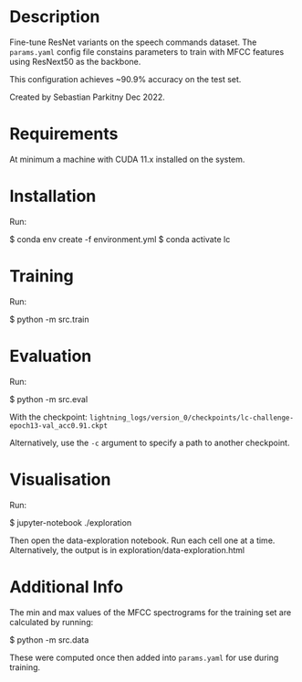 # Description

Fine-tune ResNet variants on the speech commands dataset.
The ``params.yaml`` config file constains parameters to 
train with MFCC features using ResNext50 as the backbone.

This configuration achieves ~90.9% accuracy on the test set.

Created by Sebastian Parkitny Dec 2022.

# Requirements

At minimum a machine with CUDA 11.x installed on the system.

# Installation

Run:

$ conda env create -f environment.yml
$ conda activate lc

# Training

Run:

$ python -m src.train

# Evaluation

Run:

$ python -m src.eval

With the checkpoint: ``lightning_logs/version_0/checkpoints/lc-challenge-epoch13-val_acc0.91.ckpt``

Alternatively, use the ``-c`` argument to specify a path to another checkpoint.

# Visualisation

Run: 

$ jupyter-notebook ./exploration

Then open the data-exploration notebook. Run each cell one at a time.
Alternatively, the output is in exploration/data-exploration.html

# Additional Info

The min and max values of the MFCC spectrograms for the training set
are calculated by running:

$ python -m src.data

These were computed once then added into ``params.yaml`` for use during
training.
